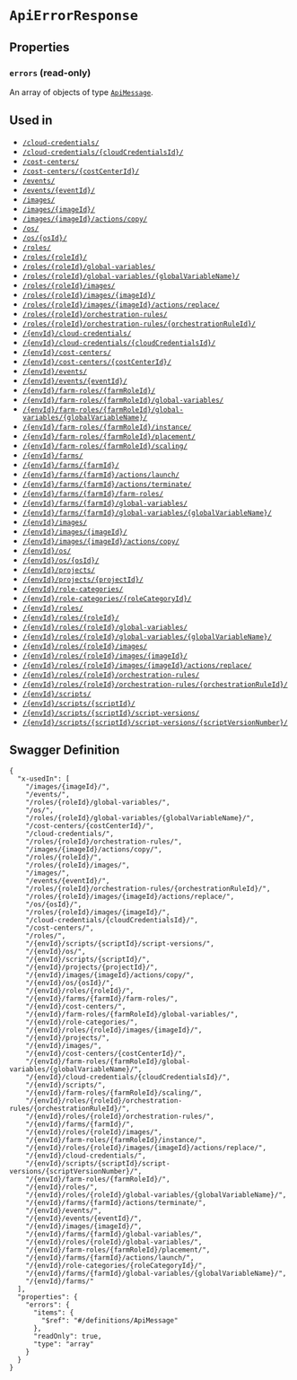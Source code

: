# `ApiErrorResponse` #







## Properties ##

### `errors` (read-only) ###




An array of 
objects of type [`ApiMessage`](./../definitions/ApiMessage.mkd).




## Used in ##

  + [`/cloud-credentials/`](./../rest/api/v1beta0/account/cloud-credentials/)
  + [`/cloud-credentials/{cloudCredentialsId}/`](./../rest/api/v1beta0/account/cloud-credentials/{cloudCredentialsId}/)
  + [`/cost-centers/`](./../rest/api/v1beta0/account/cost-centers/)
  + [`/cost-centers/{costCenterId}/`](./../rest/api/v1beta0/account/cost-centers/{costCenterId}/)
  + [`/events/`](./../rest/api/v1beta0/account/events/)
  + [`/events/{eventId}/`](./../rest/api/v1beta0/account/events/{eventId}/)
  + [`/images/`](./../rest/api/v1beta0/account/images/)
  + [`/images/{imageId}/`](./../rest/api/v1beta0/account/images/{imageId}/)
  + [`/images/{imageId}/actions/copy/`](./../rest/api/v1beta0/account/images/{imageId}/actions/copy/)
  + [`/os/`](./../rest/api/v1beta0/account/os/)
  + [`/os/{osId}/`](./../rest/api/v1beta0/account/os/{osId}/)
  + [`/roles/`](./../rest/api/v1beta0/account/roles/)
  + [`/roles/{roleId}/`](./../rest/api/v1beta0/account/roles/{roleId}/)
  + [`/roles/{roleId}/global-variables/`](./../rest/api/v1beta0/account/roles/{roleId}/global-variables/)
  + [`/roles/{roleId}/global-variables/{globalVariableName}/`](./../rest/api/v1beta0/account/roles/{roleId}/global-variables/{globalVariableName}/)
  + [`/roles/{roleId}/images/`](./../rest/api/v1beta0/account/roles/{roleId}/images/)
  + [`/roles/{roleId}/images/{imageId}/`](./../rest/api/v1beta0/account/roles/{roleId}/images/{imageId}/)
  + [`/roles/{roleId}/images/{imageId}/actions/replace/`](./../rest/api/v1beta0/account/roles/{roleId}/images/{imageId}/actions/replace/)
  + [`/roles/{roleId}/orchestration-rules/`](./../rest/api/v1beta0/account/roles/{roleId}/orchestration-rules/)
  + [`/roles/{roleId}/orchestration-rules/{orchestrationRuleId}/`](./../rest/api/v1beta0/account/roles/{roleId}/orchestration-rules/{orchestrationRuleId}/)
  + [`/{envId}/cloud-credentials/`](./../rest/api/v1beta0/user/{envId}/cloud-credentials/)
  + [`/{envId}/cloud-credentials/{cloudCredentialsId}/`](./../rest/api/v1beta0/user/{envId}/cloud-credentials/{cloudCredentialsId}/)
  + [`/{envId}/cost-centers/`](./../rest/api/v1beta0/user/{envId}/cost-centers/)
  + [`/{envId}/cost-centers/{costCenterId}/`](./../rest/api/v1beta0/user/{envId}/cost-centers/{costCenterId}/)
  + [`/{envId}/events/`](./../rest/api/v1beta0/user/{envId}/events/)
  + [`/{envId}/events/{eventId}/`](./../rest/api/v1beta0/user/{envId}/events/{eventId}/)
  + [`/{envId}/farm-roles/{farmRoleId}/`](./../rest/api/v1beta0/user/{envId}/farm-roles/{farmRoleId}/)
  + [`/{envId}/farm-roles/{farmRoleId}/global-variables/`](./../rest/api/v1beta0/user/{envId}/farm-roles/{farmRoleId}/global-variables/)
  + [`/{envId}/farm-roles/{farmRoleId}/global-variables/{globalVariableName}/`](./../rest/api/v1beta0/user/{envId}/farm-roles/{farmRoleId}/global-variables/{globalVariableName}/)
  + [`/{envId}/farm-roles/{farmRoleId}/instance/`](./../rest/api/v1beta0/user/{envId}/farm-roles/{farmRoleId}/instance/)
  + [`/{envId}/farm-roles/{farmRoleId}/placement/`](./../rest/api/v1beta0/user/{envId}/farm-roles/{farmRoleId}/placement/)
  + [`/{envId}/farm-roles/{farmRoleId}/scaling/`](./../rest/api/v1beta0/user/{envId}/farm-roles/{farmRoleId}/scaling/)
  + [`/{envId}/farms/`](./../rest/api/v1beta0/user/{envId}/farms/)
  + [`/{envId}/farms/{farmId}/`](./../rest/api/v1beta0/user/{envId}/farms/{farmId}/)
  + [`/{envId}/farms/{farmId}/actions/launch/`](./../rest/api/v1beta0/user/{envId}/farms/{farmId}/actions/launch/)
  + [`/{envId}/farms/{farmId}/actions/terminate/`](./../rest/api/v1beta0/user/{envId}/farms/{farmId}/actions/terminate/)
  + [`/{envId}/farms/{farmId}/farm-roles/`](./../rest/api/v1beta0/user/{envId}/farms/{farmId}/farm-roles/)
  + [`/{envId}/farms/{farmId}/global-variables/`](./../rest/api/v1beta0/user/{envId}/farms/{farmId}/global-variables/)
  + [`/{envId}/farms/{farmId}/global-variables/{globalVariableName}/`](./../rest/api/v1beta0/user/{envId}/farms/{farmId}/global-variables/{globalVariableName}/)
  + [`/{envId}/images/`](./../rest/api/v1beta0/user/{envId}/images/)
  + [`/{envId}/images/{imageId}/`](./../rest/api/v1beta0/user/{envId}/images/{imageId}/)
  + [`/{envId}/images/{imageId}/actions/copy/`](./../rest/api/v1beta0/user/{envId}/images/{imageId}/actions/copy/)
  + [`/{envId}/os/`](./../rest/api/v1beta0/user/{envId}/os/)
  + [`/{envId}/os/{osId}/`](./../rest/api/v1beta0/user/{envId}/os/{osId}/)
  + [`/{envId}/projects/`](./../rest/api/v1beta0/user/{envId}/projects/)
  + [`/{envId}/projects/{projectId}/`](./../rest/api/v1beta0/user/{envId}/projects/{projectId}/)
  + [`/{envId}/role-categories/`](./../rest/api/v1beta0/user/{envId}/role-categories/)
  + [`/{envId}/role-categories/{roleCategoryId}/`](./../rest/api/v1beta0/user/{envId}/role-categories/{roleCategoryId}/)
  + [`/{envId}/roles/`](./../rest/api/v1beta0/user/{envId}/roles/)
  + [`/{envId}/roles/{roleId}/`](./../rest/api/v1beta0/user/{envId}/roles/{roleId}/)
  + [`/{envId}/roles/{roleId}/global-variables/`](./../rest/api/v1beta0/user/{envId}/roles/{roleId}/global-variables/)
  + [`/{envId}/roles/{roleId}/global-variables/{globalVariableName}/`](./../rest/api/v1beta0/user/{envId}/roles/{roleId}/global-variables/{globalVariableName}/)
  + [`/{envId}/roles/{roleId}/images/`](./../rest/api/v1beta0/user/{envId}/roles/{roleId}/images/)
  + [`/{envId}/roles/{roleId}/images/{imageId}/`](./../rest/api/v1beta0/user/{envId}/roles/{roleId}/images/{imageId}/)
  + [`/{envId}/roles/{roleId}/images/{imageId}/actions/replace/`](./../rest/api/v1beta0/user/{envId}/roles/{roleId}/images/{imageId}/actions/replace/)
  + [`/{envId}/roles/{roleId}/orchestration-rules/`](./../rest/api/v1beta0/user/{envId}/roles/{roleId}/orchestration-rules/)
  + [`/{envId}/roles/{roleId}/orchestration-rules/{orchestrationRuleId}/`](./../rest/api/v1beta0/user/{envId}/roles/{roleId}/orchestration-rules/{orchestrationRuleId}/)
  + [`/{envId}/scripts/`](./../rest/api/v1beta0/user/{envId}/scripts/)
  + [`/{envId}/scripts/{scriptId}/`](./../rest/api/v1beta0/user/{envId}/scripts/{scriptId}/)
  + [`/{envId}/scripts/{scriptId}/script-versions/`](./../rest/api/v1beta0/user/{envId}/scripts/{scriptId}/script-versions/)
  + [`/{envId}/scripts/{scriptId}/script-versions/{scriptVersionNumber}/`](./../rest/api/v1beta0/user/{envId}/scripts/{scriptId}/script-versions/{scriptVersionNumber}/)

## Swagger Definition ##

    {
      "x-usedIn": [
        "/images/{imageId}/", 
        "/events/", 
        "/roles/{roleId}/global-variables/", 
        "/os/", 
        "/roles/{roleId}/global-variables/{globalVariableName}/", 
        "/cost-centers/{costCenterId}/", 
        "/cloud-credentials/", 
        "/roles/{roleId}/orchestration-rules/", 
        "/images/{imageId}/actions/copy/", 
        "/roles/{roleId}/", 
        "/roles/{roleId}/images/", 
        "/images/", 
        "/events/{eventId}/", 
        "/roles/{roleId}/orchestration-rules/{orchestrationRuleId}/", 
        "/roles/{roleId}/images/{imageId}/actions/replace/", 
        "/os/{osId}/", 
        "/roles/{roleId}/images/{imageId}/", 
        "/cloud-credentials/{cloudCredentialsId}/", 
        "/cost-centers/", 
        "/roles/", 
        "/{envId}/scripts/{scriptId}/script-versions/", 
        "/{envId}/os/", 
        "/{envId}/scripts/{scriptId}/", 
        "/{envId}/projects/{projectId}/", 
        "/{envId}/images/{imageId}/actions/copy/", 
        "/{envId}/os/{osId}/", 
        "/{envId}/roles/{roleId}/", 
        "/{envId}/farms/{farmId}/farm-roles/", 
        "/{envId}/cost-centers/", 
        "/{envId}/farm-roles/{farmRoleId}/global-variables/", 
        "/{envId}/role-categories/", 
        "/{envId}/roles/{roleId}/images/{imageId}/", 
        "/{envId}/projects/", 
        "/{envId}/images/", 
        "/{envId}/cost-centers/{costCenterId}/", 
        "/{envId}/farm-roles/{farmRoleId}/global-variables/{globalVariableName}/", 
        "/{envId}/cloud-credentials/{cloudCredentialsId}/", 
        "/{envId}/scripts/", 
        "/{envId}/farm-roles/{farmRoleId}/scaling/", 
        "/{envId}/roles/{roleId}/orchestration-rules/{orchestrationRuleId}/", 
        "/{envId}/roles/{roleId}/orchestration-rules/", 
        "/{envId}/farms/{farmId}/", 
        "/{envId}/roles/{roleId}/images/", 
        "/{envId}/farm-roles/{farmRoleId}/instance/", 
        "/{envId}/roles/{roleId}/images/{imageId}/actions/replace/", 
        "/{envId}/cloud-credentials/", 
        "/{envId}/scripts/{scriptId}/script-versions/{scriptVersionNumber}/", 
        "/{envId}/farm-roles/{farmRoleId}/", 
        "/{envId}/roles/", 
        "/{envId}/roles/{roleId}/global-variables/{globalVariableName}/", 
        "/{envId}/farms/{farmId}/actions/terminate/", 
        "/{envId}/events/", 
        "/{envId}/events/{eventId}/", 
        "/{envId}/images/{imageId}/", 
        "/{envId}/farms/{farmId}/global-variables/", 
        "/{envId}/roles/{roleId}/global-variables/", 
        "/{envId}/farm-roles/{farmRoleId}/placement/", 
        "/{envId}/farms/{farmId}/actions/launch/", 
        "/{envId}/role-categories/{roleCategoryId}/", 
        "/{envId}/farms/{farmId}/global-variables/{globalVariableName}/", 
        "/{envId}/farms/"
      ], 
      "properties": {
        "errors": {
          "items": {
            "$ref": "#/definitions/ApiMessage"
          }, 
          "readOnly": true, 
          "type": "array"
        }
      }
    }
